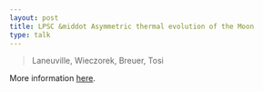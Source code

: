 ```yaml
---
layout: post
title: LPSC &middot Asymmetric thermal evolution of the Moon
type: talk
---
```


>Laneuville, Wieczorek, Breuer, Tosi

More information [here](http://www.lpi.usra.edu/meetings/lpsc2013/).


